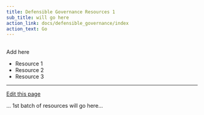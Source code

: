 ```yaml
---
title: Defensible Governance Resources 1
sub_title: will go here
action_link: docs/defensible_governance/index
action_text: Go
---
```


## 

Add here

- Resource 1
- Resource 2
- Resource 3

----
[Edit this page](https://github.com/the-cyber-boardroom/cbr-custom--defensible-governance/edit/dev/cbr__defensible_governance/custom/cbr_content/en/web-site/home-page/card-1.md)

... 1st batch of resources will go here...

